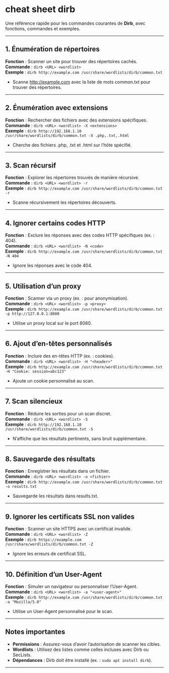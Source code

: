 # cheat sheet dirb

Une référence rapide pour les commandes courantes de **Dirb**, avec fonctions, commandes et exemples.

---

## 1. Énumération de répertoires
**Fonction** : Scanner un site pour trouver des répertoires cachés.  
**Commande** : `dirb <URL> <wordlist>`  
**Exemple** : `dirb http://example.com /usr/share/wordlists/dirb/common.txt`  
- Scanne http://example.com avec la liste de mots common.txt pour trouver des répertoires.

---

## 2. Énumération avec extensions
**Fonction** : Rechercher des fichiers avec des extensions spécifiques.  
**Commande** : `dirb <URL> <wordlist> -X <extensions>`  
**Exemple** : `dirb http://192.168.1.10 /usr/share/wordlists/dirb/common.txt -X .php,.txt,.html`  
- Cherche des fichiers .php, .txt et .html sur l’hôte spécifié.

---

## 3. Scan récursif
**Fonction** : Explorer les répertoires trouvés de manière récursive.  
**Commande** : `dirb <URL> <wordlist> -r`  
**Exemple** : `dirb http://example.com /usr/share/wordlists/dirb/common.txt -r`  
- Scanne récursivement les répertoires découverts.

---

## 4. Ignorer certains codes HTTP
**Fonction** : Exclure les réponses avec des codes HTTP spécifiques (ex. : 404).  
**Commande** : `dirb <URL> <wordlist> -N <code>`  
**Exemple** : `dirb http://example.com /usr/share/wordlists/dirb/common.txt -N 404`  
- Ignore les réponses avec le code 404.

---

## 5. Utilisation d’un proxy
**Fonction** : Scanner via un proxy (ex. : pour anonymisation).  
**Commande** : `dirb <URL> <wordlist> -p <proxy>`  
**Exemple** : `dirb http://example.com /usr/share/wordlists/dirb/common.txt -p http://127.0.0.1:8080`  
- Utilise un proxy local sur le port 8080.

---

## 6. Ajout d’en-têtes personnalisés
**Fonction** : Inclure des en-têtes HTTP (ex. : cookies).  
**Commande** : `dirb <URL> <wordlist> -H "<header>"`  
**Exemple** : `dirb http://example.com /usr/share/wordlists/dirb/common.txt -H "Cookie: session=abc123"`  
- Ajoute un cookie personnalisé au scan.

---

## 7. Scan silencieux
**Fonction** : Réduire les sorties pour un scan discret.  
**Commande** : `dirb <URL> <wordlist> -S`  
**Exemple** : `dirb http://192.168.1.10 /usr/share/wordlists/dirb/common.txt -S`  
- N’affiche que les résultats pertinents, sans bruit supplémentaire.

---

## 8. Sauvegarde des résultats
**Fonction** : Enregistrer les résultats dans un fichier.  
**Commande** : `dirb <URL> <wordlist> -o <fichier>`  
**Exemple** : `dirb http://example.com /usr/share/wordlists/dirb/common.txt -o results.txt`  
- Sauvegarde les résultats dans results.txt.

---

## 9. Ignorer les certificats SSL non valides
**Fonction** : Scanner un site HTTPS avec un certificat invalide.  
**Commande** : `dirb <URL> <wordlist> -Z`  
**Exemple** : `dirb https://example.com /usr/share/wordlists/dirb/common.txt -Z`  
- Ignore les erreurs de certificat SSL.

---

## 10. Définition d’un User-Agent
**Fonction** : Simuler un navigateur ou personnaliser l’User-Agent.  
**Commande** : `dirb <URL> <wordlist> -a "<user-agent>"`  
**Exemple** : `dirb http://example.com /usr/share/wordlists/dirb/common.txt -a "Mozilla/5.0"`  
- Utilise un User-Agent personnalisé pour le scan.

---

## Notes importantes
- **Permissions** : Assurez-vous d’avoir l’autorisation de scanner les cibles.
- **Wordlists** : Utilisez des listes comme celles incluses avec Dirb ou SecLists.
- **Dépendances** : Dirb doit être installé (ex. : `sudo apt install dirb`).

---

